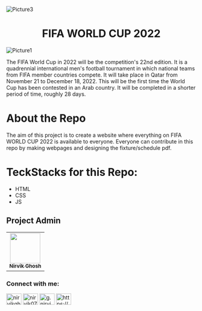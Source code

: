 ![Picture3](https://user-images.githubusercontent.com/97960335/193211741-b13d76ce-b11a-4f52-9847-e4627398418d.png)
<h1 align="center"> FIFA WORLD CUP 2022 </h1>

![Picture1](https://user-images.githubusercontent.com/97960335/193211599-8d2013fc-f1d0-4df8-91d7-8a2e849539a7.png)


The FIFA World Cup in 2022 will be the competition's 22nd edition. It is a quadrennial international men's football tournament in which national teams from FIFA member countries compete. It will take place in Qatar from November 21 to December 18, 2022. This will be the first time the World Cup has been contested in an Arab country. It will be completed in a shorter period of time, roughly 28 days.

# About the Repo
The aim of this project is to create a website where everything on FIFA WORLD CUP 2022 is available to everyone.
Everyone can contribute in this repo by making webpages and designing the fixture/schedule pdf.

# TeckStacks for this Repo:
- HTML
- CSS
- JS

<h2>Project Admin</h2>

<table>
  <tr>
<td align="center"><a href="https://github.com/Nirvik07"><img src="https://avatars.githubusercontent.com/u/97960335?v=4" width="80px;" alt=""/><br /><sub><b>Nirvik Ghosh</b></sub></a></td>
  </tr>
</table>


<h3 align="left">Connect with me:</h3>
<p align="left">
<a href="https://linkedin.com/in/nirvikghosh" target="blank"><img align="center" src="https://raw.githubusercontent.com/rahuldkjain/github-profile-readme-generator/master/src/images/icons/Social/linked-in-alt.svg" alt="nirvikghosh" height="30" width="40" /></a>
<a href="https://kaggle.com/nirvik07" target="blank"><img align="center" src="https://raw.githubusercontent.com/rahuldkjain/github-profile-readme-generator/master/src/images/icons/Social/kaggle.svg" alt="nirvik07" height="30" width="40" /></a>
<a href="https://instagram.com/g.nirvik" target="blank"><img align="center" src="https://raw.githubusercontent.com/rahuldkjain/github-profile-readme-generator/master/src/images/icons/Social/instagram.svg" alt="g.nirvik" height="30" width="40" /></a>
<a href="https://www.youtube.com/channel/UCmZ9D7QkGy2YBIjZqrU0xMg" target="blank"><img align="center" src="https://raw.githubusercontent.com/rahuldkjain/github-profile-readme-generator/master/src/images/icons/Social/youtube.svg" alt="https://www.youtube.com/channel/ucvatceszw8trot7iyuoydkq" height="30" width="40" /></a>
</p>
